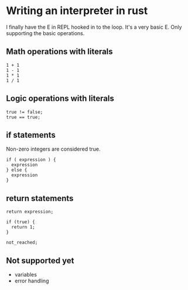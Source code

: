 # Writing an interpreter in rust

I finally have the E in REPL hooked in to the loop.  It's a very basic E.  Only
supporting the basic operations.

## Math operations with literals

```Monkey
1 + 1
1 - 1
1 * 1
1 / 1
```

## Logic operations with literals

```Monkey
true != false;
true == true;
```

## if statements

Non-zero integers are considered true.

```Monkey
if ( expression ) {
  expression
} else {
  expression
}
```

## return statements

```Monkey
return expression;
```

```Monkey
if (true) {
  return 1;
}

not_reached;
```

## Not supported yet

* variables
* error handling
